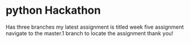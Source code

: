# python Hackathon
Has three branches 
my latest assignment is titled week five assignment 
navigate to the master.1 branch to locate the assignment
thank you!
